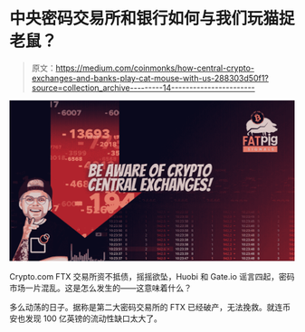 # 中央密码交易所和银行如何与我们玩猫捉老鼠？

> 原文：<https://medium.com/coinmonks/how-central-crypto-exchanges-and-banks-play-cat-mouse-with-us-288303d50f1?source=collection_archive---------14----------------------->

![](img/e2ea8fd22be352aa46c322e184e3ba28.png)

Crypto.com FTX 交易所资不抵债，摇摇欲坠，Huobi 和 Gate.io 谣言四起，密码市场一片混乱。这是怎么发生的——这意味着什么？

多么动荡的日子。据称是第二大密码交易所的 FTX 已经破产，无法挽救。就连币安也发现 100 亿英镑的流动性缺口太大了。